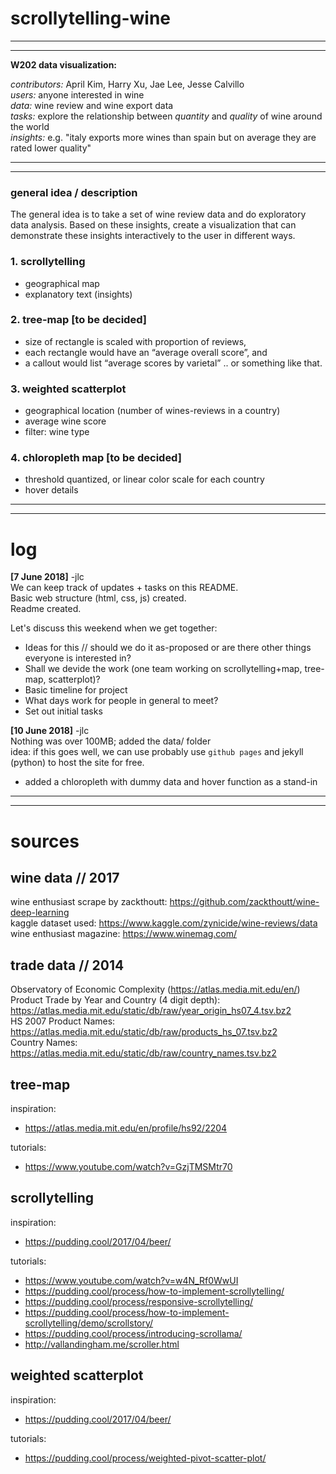 # scrollytelling-wine
---
---

**W202 data visualization:**  
  
  _contributors:_ April Kim, Harry Xu, Jae Lee, Jesse Calvillo  
  _users:_ anyone interested in wine  
  _data:_  wine review and wine export data  
  _tasks:_ explore the relationship between *quantity* and *quality* of wine around the world  
  _insights:_ e.g. "italy exports more wines than spain but on average they are rated lower quality"  


---
---

### general idea / description
The general idea is to take a set of wine review data and do exploratory data analysis.
Based on these insights, create a visualization that can demonstrate these insights interactively to the user in different ways.

### 1. scrollytelling
- geographical map
- explanatory text (insights)

### 2. tree-map [to be decided] 
- size of rectangle is scaled with proportion of reviews,
- each rectangle would have an “average overall score”, and
- a callout would list “average scores by varietal” .. or something like that.

### 3. weighted scatterplot
- geographical location (number of wines-reviews in a country)
- average wine score
- filter: wine type

### 4. chloropleth map [to be decided]
- threshold quantized, or linear color scale for each country
- hover details

---
---


# log

**[7 June 2018]** -jlc    
  We can keep track of updates + tasks on this README.  
  Basic web structure (html, css, js) created.  
  Readme created.  
  
  Let's discuss this weekend when we get together:  
  - Ideas for this // should we do it as-proposed or are there other things everyone is interested in?  
  - Shall we devide the work (one team working on scrollytelling+map, tree-map, scatterplot)?  
  - Basic timeline for project  
  - What days work for people in general to meet?  
  - Set out initial tasks  

**[10 June 2018]** -jlc    
  Nothing was over 100MB; added the data/ folder   
  idea: if this goes well, we can use probably use `github pages` and jekyll (python) to host the site for free.  
  - added a chloropleth with dummy data and hover function as a stand-in  
  
---
---

# sources

## wine data // 2017  
wine enthusiast scrape by zackthoutt: https://github.com/zackthoutt/wine-deep-learning  
kaggle dataset used: https://www.kaggle.com/zynicide/wine-reviews/data  
wine enthusiast magazine: https://www.winemag.com/   
  
## trade data // 2014  
Observatory of Economic Complexity (https://atlas.media.mit.edu/en/)  
Product Trade by Year and Country (4 digit depth): https://atlas.media.mit.edu/static/db/raw/year_origin_hs07_4.tsv.bz2  
HS 2007 Product Names: https://atlas.media.mit.edu/static/db/raw/products_hs_07.tsv.bz2  
Country Names: https://atlas.media.mit.edu/static/db/raw/country_names.tsv.bz2  
  
## tree-map  
inspiration:  
- https://atlas.media.mit.edu/en/profile/hs92/2204  
  
tutorials:  
- https://www.youtube.com/watch?v=GzjTMSMtr70  
  
## scrollytelling  
inspiration:  
- https://pudding.cool/2017/04/beer/  
  
tutorials:  
- https://www.youtube.com/watch?v=w4N_Rf0WwUI  
- https://pudding.cool/process/how-to-implement-scrollytelling/  
- https://pudding.cool/process/responsive-scrollytelling/  
- https://pudding.cool/process/how-to-implement-scrollytelling/demo/scrollstory/  
- https://pudding.cool/process/introducing-scrollama/  
- http://vallandingham.me/scroller.html  
  
## weighted scatterplot  
inspiration:   
- https://pudding.cool/2017/04/beer/  
  
tutorials:  
- https://pudding.cool/process/weighted-pivot-scatter-plot/  
  
